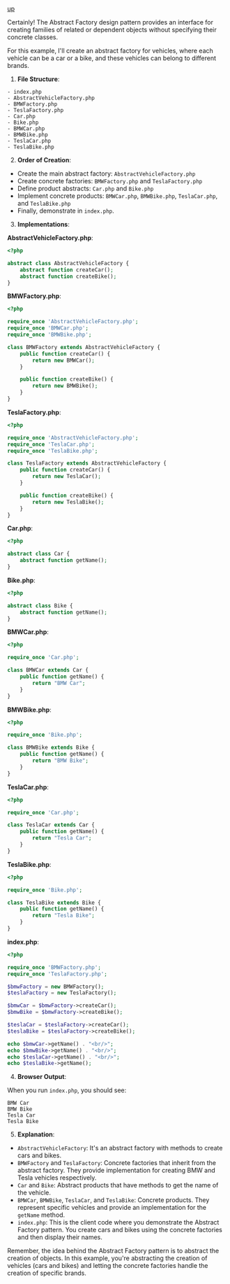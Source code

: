 [up](../README.md)

Certainly! The Abstract Factory design pattern provides an interface for creating families of related or dependent objects without specifying their concrete classes.

For this example, I'll create an abstract factory for vehicles, where each vehicle can be a car or a bike, and these vehicles can belong to different brands.

1. **File Structure**:
```
- index.php
- AbstractVehicleFactory.php
- BMWFactory.php
- TeslaFactory.php
- Car.php
- Bike.php
- BMWCar.php
- BMWBike.php
- TeslaCar.php
- TeslaBike.php
```

2. **Order of Creation**:
- Create the main abstract factory: `AbstractVehicleFactory.php`
- Create concrete factories: `BMWFactory.php` and `TeslaFactory.php`
- Define product abstracts: `Car.php` and `Bike.php`
- Implement concrete products: `BMWCar.php`, `BMWBike.php`, `TeslaCar.php`, and `TeslaBike.php`
- Finally, demonstrate in `index.php`.

3. **Implementations**:

**AbstractVehicleFactory.php**:
```php
<?php

abstract class AbstractVehicleFactory {
    abstract function createCar();
    abstract function createBike();
}
```

**BMWFactory.php**:
```php
<?php

require_once 'AbstractVehicleFactory.php';
require_once 'BMWCar.php';
require_once 'BMWBike.php';

class BMWFactory extends AbstractVehicleFactory {
    public function createCar() {
        return new BMWCar();
    }

    public function createBike() {
        return new BMWBike();
    }
}
```

**TeslaFactory.php**:
```php
<?php

require_once 'AbstractVehicleFactory.php';
require_once 'TeslaCar.php';
require_once 'TeslaBike.php';

class TeslaFactory extends AbstractVehicleFactory {
    public function createCar() {
        return new TeslaCar();
    }

    public function createBike() {
        return new TeslaBike();
    }
}
```

**Car.php**:
```php
<?php

abstract class Car {
    abstract function getName();
}
```

**Bike.php**:
```php
<?php

abstract class Bike {
    abstract function getName();
}
```

**BMWCar.php**:
```php
<?php

require_once 'Car.php';

class BMWCar extends Car {
    public function getName() {
        return "BMW Car";
    }
}
```

**BMWBike.php**:
```php
<?php

require_once 'Bike.php';

class BMWBike extends Bike {
    public function getName() {
        return "BMW Bike";
    }
}
```

**TeslaCar.php**:
```php
<?php

require_once 'Car.php';

class TeslaCar extends Car {
    public function getName() {
        return "Tesla Car";
    }
}
```

**TeslaBike.php**:
```php
<?php

require_once 'Bike.php';

class TeslaBike extends Bike {
    public function getName() {
        return "Tesla Bike";
    }
}
```

**index.php**:
```php
<?php

require_once 'BMWFactory.php';
require_once 'TeslaFactory.php';

$bmwFactory = new BMWFactory();
$teslaFactory = new TeslaFactory();

$bmwCar = $bmwFactory->createCar();
$bmwBike = $bmwFactory->createBike();

$teslaCar = $teslaFactory->createCar();
$teslaBike = $teslaFactory->createBike();

echo $bmwCar->getName() . "<br/>";
echo $bmwBike->getName() . "<br/>";
echo $teslaCar->getName() . "<br/>";
echo $teslaBike->getName();
```

4. **Browser Output**:

When you run `index.php`, you should see:
```
BMW Car
BMW Bike
Tesla Car
Tesla Bike
```

5. **Explanation**:
- `AbstractVehicleFactory`: It's an abstract factory with methods to create cars and bikes.
- `BMWFactory` and `TeslaFactory`: Concrete factories that inherit from the abstract factory. They provide implementation for creating BMW and Tesla vehicles respectively.
- `Car` and `Bike`: Abstract products that have methods to get the name of the vehicle.
- `BMWCar`, `BMWBike`, `TeslaCar`, and `TeslaBike`: Concrete products. They represent specific vehicles and provide an implementation for the `getName` method.
- `index.php`: This is the client code where you demonstrate the Abstract Factory pattern. You create cars and bikes using the concrete factories and then display their names.

Remember, the idea behind the Abstract Factory pattern is to abstract the creation of objects. In this example, you're abstracting the creation of vehicles (cars and bikes) and letting the concrete factories handle the creation of specific brands.
